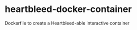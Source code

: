 heartbleed-docker-container
===========================

Dockerfile to create a Heartbleed-able interactive container
